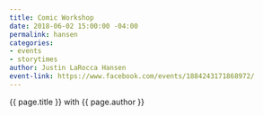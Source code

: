 ```yaml
---
title: Comic Workshop
date: 2018-06-02 15:00:00 -04:00
permalink: hansen
categories:
- events
- storytimes
author: Justin LaRocca Hansen
event-link: https://www.facebook.com/events/1884243171868972/
---
```


{{ page.title }} with {{ page.author }}
